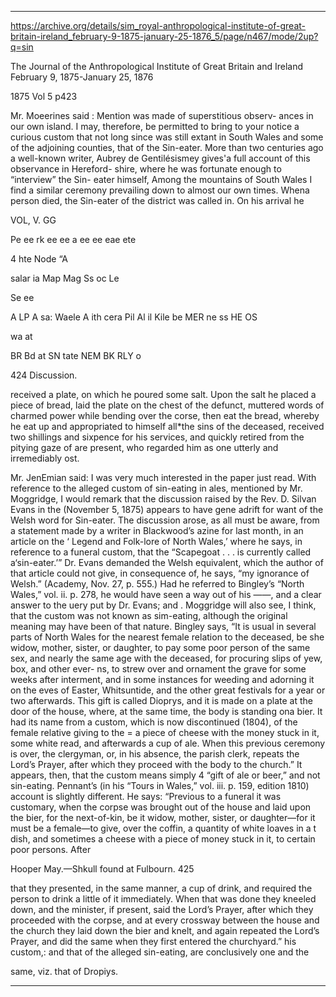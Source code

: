
---

https://archive.org/details/sim_royal-anthropological-institute-of-great-britain-ireland_february-9-1875-january-25-1876_5/page/n467/mode/2up?q=sin

The Journal of the Anthropological Institute of Great Britain and Ireland  February 9, 1875-January 25, 1876

1875
Vol 5
p423



Mr. Moeerines said : Mention was made of superstitious observ- 
ances in our own island. I may, therefore, be permitted to bring 
to your notice a curious custom that not long since was still extant 
in South Wales and some of the adjoining counties, that of the 
Sin-eater. More than two centuries ago a well-known writer, Aubrey 
de Gentilésismey gives'a full account of this observance in Hereford- 
shire, where he was fortunate enough to “interview” the Sin- 
eater himself, Among the mountains of South Wales I find a similar 
ceremony prevailing down to almost our own times. Whena person 
died, the Sin-eater of the district was called in. On his arrival he 


VOL, V. GG 








Pe ee rk ee ee a ee ee eae ete 


4 hte Node “A 


salar ia Map Mag Ss oc Le 


Se ee 


A LP A sa: Waele A ith cera Pil Al il Kile be MER ne ss HE OS 


wa at 


BR Bd at SN tate NEM BK RLY o 


424 Discussion. 





received a plate, on which he poured some salt. Upon the salt he 
placed a piece of bread, laid the plate on the chest of the defunct, 
muttered words of charmed power while bending over the corse, 
then eat the bread, whereby he eat up and appropriated to himself 
all*the sins of the deceased, received two shillings and sixpence 
for his services, and quickly retired from the pitying gaze of 
are present, who regarded him as one utterly and irremediably 
ost. 


Mr. JenEmian said: I was very much interested in the paper 
just read. With reference to the alleged custom of sin-eating in 
ales, mentioned by Mr. Moggridge, I would remark that the 
discussion raised by the Rev. D. Silvan Evans in the 
(November 5, 1875) appears to have gene adrift for want of the 
Welsh word for Sin-eater. The discussion arose, as all must be 
aware, from a statement made by a writer in Blackwood’s azine 
for last month, in an article on the ‘ Legend and Folk-lore of North 
Wales,’ where he says, in reference to a funeral custom, that the 
“Scapegoat . . . is currently called a‘sin-eater.’” Dr. Evans 
demanded the Welsh equivalent, which the author of that article 
could not give, in consequence of, he says, “my ignorance of 
Welsh.” (Academy, Nov. 27, p. 555.) Had he referred to 
Bingley’s “North Wales,” vol. ii. p. 278, he would have 
seen a way out of his ——, and a clear answer to the 
uery put by Dr. Evans; and . Moggridge will also see, I 
think, that the custom was not known as sim-eating, although 
the original meaning may have been of that nature. Bingley says, 
“It is usual in several parts of North Wales for the nearest female 
relation to the deceased, be she widow, mother, sister, or daughter, 
to pay some poor person of the same sex, and nearly the same age 
with the deceased, for procuring slips of yew, box, and other ever- 
ns, to strew over and ornament the grave for some weeks after 
interment, and in some instances for weeding and adorning it on the 
eves of Easter, Whitsuntide, and the other great festivals for a 
year or two afterwards. This gift is called Dioprys, and it is made 
on a plate at the door of the house, where, at the same time, the 
body is standing ona bier. It had its name from a custom, which 
is now discontinued (1804), of the female relative giving to the 
= a piece of cheese with the money stuck in it, some white 
read, and afterwards a cup of ale. When this previous ceremony 
is over, the clergyman, or, in his absence, the parish clerk, repeats 
the Lord’s Prayer, after which they proceed with the body to the 
church.” It appears, then, that the custom means simply 4 
“gift of ale or beer,” and not sin-eating. Pennant’s (in his 
“Tours in Wales,” vol. iii. p. 159, edition 1810) account is 
slightly different. He says: “Previous to a funeral it was 
customary, when the corpse was brought out of the house and 
laid upon the bier, for the next-of-kin, be it widow, mother, sister, 
or daughter—for it must be a female—to give, over the coffin, a 
quantity of white loaves in a t dish, and sometimes a cheese 
with a piece of money stuck in it, to certain poor persons. After 


Hooper May.—Shkull found at Fulbourn. 425 


that they presented, in the same manner, a cup of drink, and 
required the person to drink a little of it immediately. When that 
was done they kneeled down, and the minister, if present, said the 
Lord’s Prayer, after which they proceeded with the corpse, and at 
every crossway between the house and the church they laid down 
the bier and knelt, and again repeated the Lord’s Prayer, and did 
the same when they first entered the churchyard.” his custom,: 
and that of the alleged sin-eating, are conclusively one and the 


same, viz. that of Dropiys. 

---

